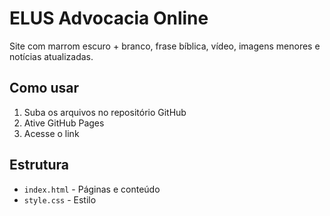 
# ELUS Advocacia Online

Site com marrom escuro + branco, frase bíblica, vídeo, imagens menores e notícias atualizadas.

## Como usar

1. Suba os arquivos no repositório GitHub
2. Ative GitHub Pages
3. Acesse o link

## Estrutura
- `index.html` - Páginas e conteúdo
- `style.css` - Estilo
